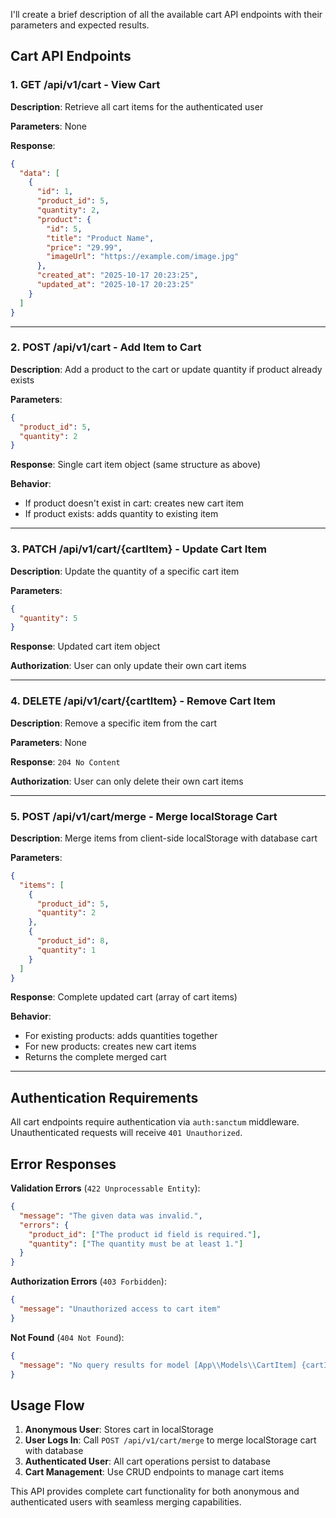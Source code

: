 I'll create a brief description of all the available cart API endpoints with their parameters and expected results.

## Cart API Endpoints

### 1. **GET /api/v1/cart** - View Cart
**Description**: Retrieve all cart items for the authenticated user

**Parameters**: None

**Response**:
```json
{
  "data": [
    {
      "id": 1,
      "product_id": 5,
      "quantity": 2,
      "product": {
        "id": 5,
        "title": "Product Name",
        "price": "29.99",
        "imageUrl": "https://example.com/image.jpg"
      },
      "created_at": "2025-10-17 20:23:25",
      "updated_at": "2025-10-17 20:23:25"
    }
  ]
}
```

---

### 2. **POST /api/v1/cart** - Add Item to Cart
**Description**: Add a product to the cart or update quantity if product already exists

**Parameters**:
```json
{
  "product_id": 5,
  "quantity": 2
}
```

**Response**: Single cart item object (same structure as above)

**Behavior**: 
- If product doesn't exist in cart: creates new cart item
- If product exists: adds quantity to existing item

---

### 3. **PATCH /api/v1/cart/{cartItem}** - Update Cart Item
**Description**: Update the quantity of a specific cart item

**Parameters**:
```json
{
  "quantity": 5
}
```

**Response**: Updated cart item object

**Authorization**: User can only update their own cart items

---

### 4. **DELETE /api/v1/cart/{cartItem}** - Remove Cart Item
**Description**: Remove a specific item from the cart

**Parameters**: None

**Response**: `204 No Content`

**Authorization**: User can only delete their own cart items

---

### 5. **POST /api/v1/cart/merge** - Merge localStorage Cart
**Description**: Merge items from client-side localStorage with database cart

**Parameters**:
```json
{
  "items": [
    {
      "product_id": 5,
      "quantity": 2
    },
    {
      "product_id": 8,
      "quantity": 1
    }
  ]
}
```

**Response**: Complete updated cart (array of cart items)

**Behavior**:
- For existing products: adds quantities together
- For new products: creates new cart items
- Returns the complete merged cart

---

## Authentication Requirements

All cart endpoints require authentication via `auth:sanctum` middleware. Unauthenticated requests will receive `401 Unauthorized`.

## Error Responses

**Validation Errors** (`422 Unprocessable Entity`):
```json
{
  "message": "The given data was invalid.",
  "errors": {
    "product_id": ["The product id field is required."],
    "quantity": ["The quantity must be at least 1."]
  }
}
```

**Authorization Errors** (`403 Forbidden`):
```json
{
  "message": "Unauthorized access to cart item"
}
```

**Not Found** (`404 Not Found`):
```json
{
  "message": "No query results for model [App\\Models\\CartItem] {cartItem_id}"
}
```

## Usage Flow

1. **Anonymous User**: Stores cart in localStorage
2. **User Logs In**: Call `POST /api/v1/cart/merge` to merge localStorage cart with database
3. **Authenticated User**: All cart operations persist to database
4. **Cart Management**: Use CRUD endpoints to manage cart items

This API provides complete cart functionality for both anonymous and authenticated users with seamless merging capabilities.